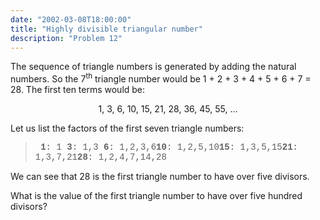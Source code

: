 ```yaml
---
date: "2002-03-08T18:00:00"
title: "Highly divisible triangular number"
description: "Problem 12"
---
```


<p>The sequence of triangle numbers is generated by adding the natural numbers. So the 7<sup>th</sup> triangle number would be 1 + 2 + 3 + 4 + 5 + 6 + 7 = 28. The first ten terms would be:</p>
<p style="text-align:center;">1, 3, 6, 10, 15, 21, 28, 36, 45, 55, ...</p>
<p>Let us list the factors of the first seven triangle numbers:</p>
<blockquote style="font-family:'courier new';"><b> 1</b>: 1<b> 3</b>: 1,3<b> 6</b>: 1,2,3,6<b>10</b>: 1,2,5,10<b>15</b>: 1,3,5,15<b>21</b>: 1,3,7,21<b>28</b>: 1,2,4,7,14,28</blockquote>
<p>We can see that 28 is the first triangle number to have over five divisors.</p>
<p>What is the value of the first triangle number to have over five hundred divisors?</p>

